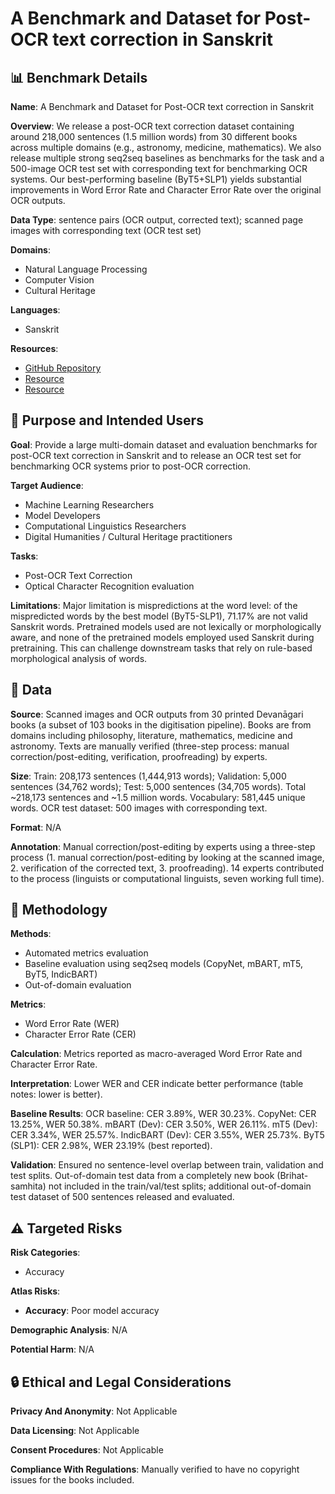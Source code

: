 # A Benchmark and Dataset for Post-OCR text correction in Sanskrit

## 📊 Benchmark Details

**Name**: A Benchmark and Dataset for Post-OCR text correction in Sanskrit

**Overview**: We release a post-OCR text correction dataset containing around 218,000 sentences (1.5 million words) from 30 different books across multiple domains (e.g., astronomy, medicine, mathematics). We also release multiple strong seq2seq baselines as benchmarks for the task and a 500-image OCR test set with corresponding text for benchmarking OCR systems. Our best-performing baseline (ByT5+SLP1) yields substantial improvements in Word Error Rate and Character Error Rate over the original OCR outputs.

**Data Type**: sentence pairs (OCR output, corrected text); scanned page images with corresponding text (OCR test set)

**Domains**:
- Natural Language Processing
- Computer Vision
- Cultural Heritage

**Languages**:
- Sanskrit

**Resources**:
- [GitHub Repository](https://github.com/ayushbits/pe-ocr-sanskrit)
- [Resource](https://www.cse.iitb.ac.in/~ocr/trained)
- [Resource](https://arxiv.org/abs/2211.07980)

## 🎯 Purpose and Intended Users

**Goal**: Provide a large multi-domain dataset and evaluation benchmarks for post-OCR text correction in Sanskrit and to release an OCR test set for benchmarking OCR systems prior to post-OCR correction.

**Target Audience**:
- Machine Learning Researchers
- Model Developers
- Computational Linguistics Researchers
- Digital Humanities / Cultural Heritage practitioners

**Tasks**:
- Post-OCR Text Correction
- Optical Character Recognition evaluation

**Limitations**: Major limitation is mispredictions at the word level: of the mispredicted words by the best model (ByT5-SLP1), 71.17% are not valid Sanskrit words. Pretrained models used are not lexically or morphologically aware, and none of the pretrained models employed used Sanskrit during pretraining. This can challenge downstream tasks that rely on rule-based morphological analysis of words.

## 💾 Data

**Source**: Scanned images and OCR outputs from 30 printed Devanāgari books (a subset of 103 books in the digitisation pipeline). Books are from domains including philosophy, literature, mathematics, medicine and astronomy. Texts are manually verified (three-step process: manual correction/post-editing, verification, proofreading) by experts.

**Size**: Train: 208,173 sentences (1,444,913 words); Validation: 5,000 sentences (34,762 words); Test: 5,000 sentences (34,705 words). Total ~218,173 sentences and ~1.5 million words. Vocabulary: 581,445 unique words. OCR test dataset: 500 images with corresponding text.

**Format**: N/A

**Annotation**: Manual correction/post-editing by experts using a three-step process (1. manual correction/post-editing by looking at the scanned image, 2. verification of the corrected text, 3. proofreading). 14 experts contributed to the process (linguists or computational linguists, seven working full time).

## 🔬 Methodology

**Methods**:
- Automated metrics evaluation
- Baseline evaluation using seq2seq models (CopyNet, mBART, mT5, ByT5, IndicBART)
- Out-of-domain evaluation

**Metrics**:
- Word Error Rate (WER)
- Character Error Rate (CER)

**Calculation**: Metrics reported as macro-averaged Word Error Rate and Character Error Rate.

**Interpretation**: Lower WER and CER indicate better performance (table notes: lower is better).

**Baseline Results**: OCR baseline: CER 3.89%, WER 30.23%. CopyNet: CER 13.25%, WER 50.38%. mBART (Dev): CER 3.50%, WER 26.11%. mT5 (Dev): CER 3.34%, WER 25.57%. IndicBART (Dev): CER 3.55%, WER 25.73%. ByT5 (SLP1): CER 2.98%, WER 23.19% (best reported).

**Validation**: Ensured no sentence-level overlap between train, validation and test splits. Out-of-domain test data from a completely new book (Brihat-samhita) not included in the train/val/test splits; additional out-of-domain test dataset of 500 sentences released and evaluated.

## ⚠️ Targeted Risks

**Risk Categories**:
- Accuracy

**Atlas Risks**:
- **Accuracy**: Poor model accuracy

**Demographic Analysis**: N/A

**Potential Harm**: N/A

## 🔒 Ethical and Legal Considerations

**Privacy And Anonymity**: Not Applicable

**Data Licensing**: Not Applicable

**Consent Procedures**: Not Applicable

**Compliance With Regulations**: Manually verified to have no copyright issues for the books included.
